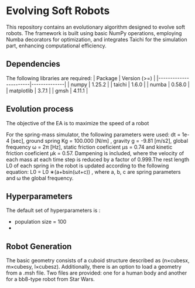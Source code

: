 # Evolving Soft Robots

This repository contains an evolutionary algorithm designed to evolve soft robots. The framework is built using basic NumPy operations, employing Numba decorators for optimization, and integrates Taichi for the simulation part, enhancing computational efficiency.

## Dependencies
The following libraries are required:
| Package               | Version (>=) |
|-----------------------|--------------|
| numpy                 | 1.25.2       |
| taichi                | 1.6.0        |
| numba                 | 0.58.0       |
| matplotlib            | 3.7.1        |
| gmsh                  | 4.11.1       |

## Evolution process
The objective of the EA is to maximize the speed of a robot 

For the spring-mass simulator, the following parameters were used: dt = 1e-4 [sec], ground spring Kg = 100.000 [N/m] , gravity g = -9.81 [m/s2], global frequency ω = 2π [Hz], static friction coeficient μs = 0.74 and kinetic friction coeficient μk = 0.57. Dampening is included, where the velocity of each mass at each time step is reduced by a factor of 0.999.The rest length L0 of each spring in the robot is updated according to the following equation: L0 = L0 ∗(a+bsin(ωt+c)) , where a, b, c are spring parameters and ω the global frequency.

## Hyperparameters
The default set of hyperparameters is :

- population size = 100 
-  

## Robot Generation
The basic geometry consists of a cuboid structure described as (n×cubesx, m×cubesy, l×cubesz). Additionally, there is an option to load a geometry from a .msh file. Two files are provided: one for a human body and another for a bb8-type robot from Star Wars.





<!-- 
Non-geometric evolved robots
![GIF](human.gif)

Geometric evolved robots
![GIF](2x2.gif)
-->
